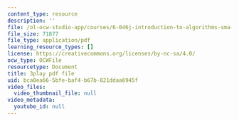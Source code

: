 ```yaml
---
content_type: resource
description: ''
file: /ol-ocw-studio-app/courses/6-046j-introduction-to-algorithms-sma-5503-fall-2005/bca0ea665bfebaf4b67b821ddaa6945f_s7QSM_hlS1U.pdf
file_size: 71877
file_type: application/pdf
learning_resource_types: []
license: https://creativecommons.org/licenses/by-nc-sa/4.0/
ocw_type: OCWFile
resourcetype: Document
title: 3play pdf file
uid: bca0ea66-5bfe-baf4-b67b-821ddaa6945f
video_files:
  video_thumbnail_file: null
video_metadata:
  youtube_id: null
---
```


